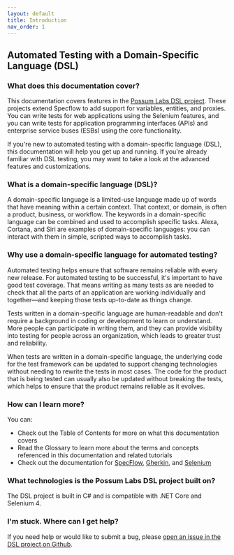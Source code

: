 ```yaml
---
layout: default
title: Introduction
nav_order: 1
---
```


## Automated Testing with a Domain-Specific Language (DSL)

### What does this documentation cover?

This documentation covers features in the <a href="https://github.com/Possum-Labs/DSL" target="_blank">Possum Labs DSL project</a>. These projects extend Specflow to add support for variables, entities, and proxies. You can write tests for web applications using the Selenium features, and you can write tests for application programming interfaces (APIs) and enterprise service buses (ESBs) using the core functionality.

If you're new to automated testing with a domain-specific language (DSL), this documentation will help you get up and running. If you're already familiar with DSL testing, you may want to take a look at the advanced features and customizations. 

### What is a domain-specific language (DSL)?

A domain-specific language is a limited-use language made up of words that have meaning within a certain context. That context, or domain, is often a product, business, or workflow. The keywords in a domain-specific language can be combined and used to accomplish specific tasks. Alexa, Cortana, and Siri are examples of domain-specific languages: you can interact with them in simple, scripted ways to accomplish tasks.

### Why use a domain-specific language for automated testing?

Automated testing helps ensure that software remains reliable with every new release. For automated testing to be successful, it's important to have good test coverage. That means writing as many tests as are needed to check that all the parts of an application are working individually and together&mdash;and keeping those tests up-to-date as things change.

Tests written in a domain-specific language are human-readable and don't require a background in coding or development to learn or understand. More people can participate in writing them, and they can provide visibility into testing for people across an organization, which leads to greater trust and reliability.

When tests are written in a domain-specific language, the underlying code for the test framework can be updated to support changing technologies without needing to rewrite the tests in most cases. The code for the product that is being tested can usually also be updated without breaking the tests, which helps to ensure that the product remains reliable as it evolves.

### How can I learn more?

You can:

- Check out the Table of Contents for more on what this documentation covers
- Read the Glossary to learn more about the terms and concepts referenced in this documentation and related tutorials
- Check out the documentation for [SpecFlow](https://specflow.org/docs/), [Gherkin](https://cucumber.io/docs/gherkin/reference/), and [Selenium](https://selenium.dev/selenium/docs/api/py/api.html#)

### What technologies is the Possum Labs DSL project built on?

The DSL project is built in C# and is compatible with .NET Core and Selenium 4.

### I'm stuck. Where can I get help?

If you need help or would like to submit a bug, please <a href="https://github.com/Possum-Labs/DSL/issues" target="_blank">open an issue in the DSL project on Github</a>.
